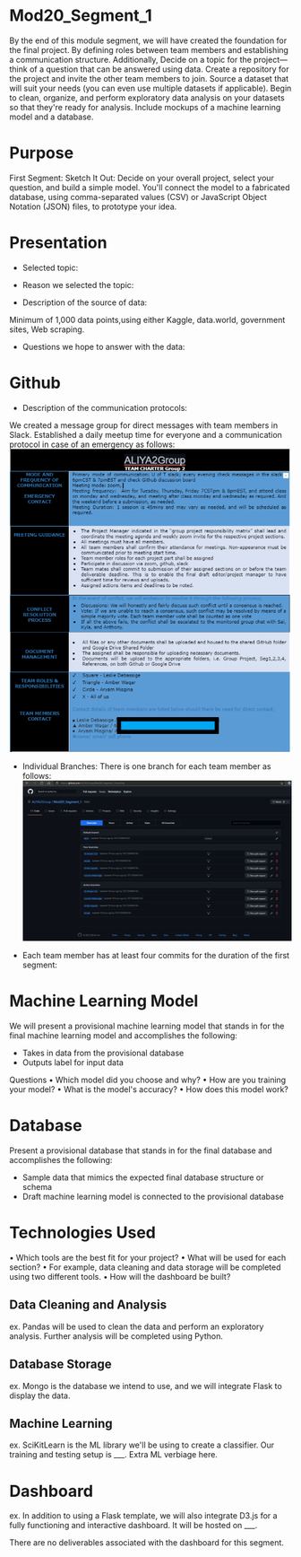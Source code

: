 #  Mod20_Segment_1
By the end of this module segment, we will have created the foundation for the final project. By defining roles between team members and establishing a communication structure. Additionally, Decide on a topic for the project—think of a question that can be answered using data. Create a repository for the project and invite the other team members to join. Source a dataset that will suit your needs (you can even use multiple datasets if applicable). Begin to clean, organize, and perform exploratory data analysis on your datasets so that they're ready for analysis. Include mockups of a machine learning model and a database.

# Purpose 

First Segment: Sketch It Out: Decide on your overall project, select your question, and build a simple model. You'll connect the model to a fabricated database, using comma-separated values (CSV) or JavaScript Object Notation (JSON) files, to prototype your idea.

# Presentation 

* Selected topic:

* Reason we selected the topic:

* Description of the source of data:

Minimum of 1,000 data points,using either Kaggle, data.world, government sites, Web scraping. 

* Questions we hope to answer with the data:


# Github

* Description of the communication protocols:

We created a message group for direct messages with team members in Slack. Established a daily meetup time for everyone and a communication protocol in case of an emergency as follows: 
![D2a](https://github.com/ALIYA2Group/Mod20_Segment_1/blob/main/Pictures/D1a.PNG)

* Individual Branches:
There is one branch for each team member as follows:
![D2b](https://github.com/ALIYA2Group/Mod20_Segment_1/blob/main/Pictures/D2b.PNG)

* Each team member has at least four commits for the duration of the first segment:

# Machine Learning Model

We will present a provisional machine learning model that stands in for the final machine learning model and accomplishes the following:

* Takes in data from the provisional database
* Outputs label for input data

Questions
•	Which model did you choose and why?
•	How are you training your model?
•	What is the model's accuracy?
•	How does this model work?


# Database 

Present a provisional database that stands in for the final database and accomplishes the following:
* Sample data that mimics the expected final database structure or schema
* Draft machine learning model is connected to the provisional database

# Technologies Used

•	Which tools are the best fit for your project? 
•	What will be used for each section? 
•	For example, data cleaning and data storage will be completed using two different tools. 
•	How will the dashboard be built? 

## Data Cleaning and Analysis
ex. Pandas will be used to clean the data and perform an exploratory analysis. Further analysis will be completed using Python.

## Database Storage
ex. Mongo is the database we intend to use, and we will integrate Flask to display the data.

## Machine Learning
ex. SciKitLearn is the ML library we'll be using to create a classifier. Our training and testing setup is ___. Extra ML verbiage here.

# Dashboard
ex. In addition to using a Flask template, we will also integrate D3.js for a fully functioning and interactive dashboard. It will be hosted on ___.

There are no deliverables associated with the dashboard for this segment.
